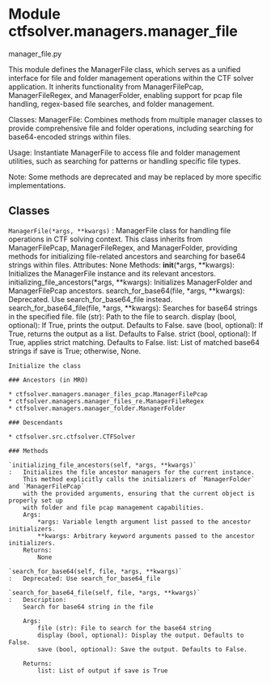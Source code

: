 Module ctfsolver.managers.manager_file
======================================
manager_file.py

This module defines the ManagerFile class, which serves as a unified interface for file and folder management operations within the CTF solver application. It inherits functionality from ManagerFilePcap, ManagerFileRegex, and ManagerFolder, enabling support for pcap file handling, regex-based file searches, and folder management.

Classes:
    ManagerFile: Combines methods from multiple manager classes to provide comprehensive file and folder operations, including searching for base64-encoded strings within files.

Usage:
    Instantiate ManagerFile to access file and folder management utilities, such as searching for patterns or handling specific file types.

Note:
    Some methods are deprecated and may be replaced by more specific implementations.

Classes
-------

`ManagerFile(*args, **kwargs)`
:   ManagerFile class for handling file operations in CTF solving context.
    This class inherits from ManagerFilePcap, ManagerFileRegex, and ManagerFolder,
    providing methods for initializing file-related ancestors and searching for base64
    strings within files.
    Attributes:
        None
    Methods:
        __init__(*args, **kwargs):
            Initializes the ManagerFile instance and its relevant ancestors.
        initializing_file_ancestors(*args, **kwargs):
            Initializes ManagerFolder and ManagerFilePcap ancestors.
        search_for_base64(file, *args, **kwargs):
            Deprecated. Use search_for_base64_file instead.
        search_for_base64_file(file, *args, **kwargs):
            Searches for base64 strings in the specified file.
                file (str): Path to the file to search.
                display (bool, optional): If True, prints the output. Defaults to False.
                save (bool, optional): If True, returns the output as a list. Defaults to False.
                strict (bool, optional): If True, applies strict matching. Defaults to False.
                list: List of matched base64 strings if save is True; otherwise, None.
    
    Initialize the class

    ### Ancestors (in MRO)

    * ctfsolver.managers.manager_files_pcap.ManagerFilePcap
    * ctfsolver.managers.manager_files_re.ManagerFileRegex
    * ctfsolver.managers.manager_folder.ManagerFolder

    ### Descendants

    * ctfsolver.src.ctfsolver.CTFSolver

    ### Methods

    `initializing_file_ancestors(self, *args, **kwargs)`
    :   Initializes the file ancestor managers for the current instance.
        This method explicitly calls the initializers of `ManagerFolder` and `ManagerFilePcap`
        with the provided arguments, ensuring that the current object is properly set up
        with folder and file pcap management capabilities.
        Args:
            *args: Variable length argument list passed to the ancestor initializers.
            **kwargs: Arbitrary keyword arguments passed to the ancestor initializers.
        Returns:
            None

    `search_for_base64(self, file, *args, **kwargs)`
    :   Deprecated: Use search_for_base64_file

    `search_for_base64_file(self, file, *args, **kwargs)`
    :   Description:
        Search for base64 string in the file
        
        Args:
            file (str): File to search for the base64 string
            display (bool, optional): Display the output. Defaults to False.
            save (bool, optional): Save the output. Defaults to False.
        
        Returns:
            list: List of output if save is True
